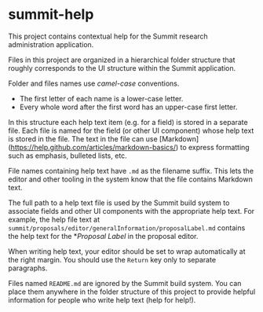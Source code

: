 summit-help
===========

This project contains contextual help for the Summit research administration application.

Files in this project are organized in a hierarchical folder structure that roughly corresponds to the UI structure within the Summit application.

Folder and files names use *camel-case* conventions.
* The first letter of each name is a lower-case letter.
* Every whole word after the first word has an upper-case first letter.

In this structure each help text item (e.g. for a field) is stored in a separate file.  Each file is named for the field (or other UI component) whose help text is stored in the file.  The text in the file can use [Markdown] (https://help.github.com/articles/markdown-basics/)
to express formatting such as emphasis, bulleted lists, etc.

File names containing help text have `.md` as the filename suffix.  This lets the editor and other tooling in the system know that the file contains Markdown text.

The full path to a help text file is used by the Summit build system to associate fields and other UI components with the appropriate help text.  For example, the help file text at `summit/proposals/editor/generalInformation/proposalLabel.md` contains the help text for the **Proposal Label* in the proposal editor.

When writing help text, your editor should be set to wrap automatically at the right margin.  You should use the `Return` key only to separate paragraphs.

Files named `README.md` are ignored by the Summit build system.  You can place them anywhere in the folder structure of this project to provide helpful information for people who write help text (help for help!).
